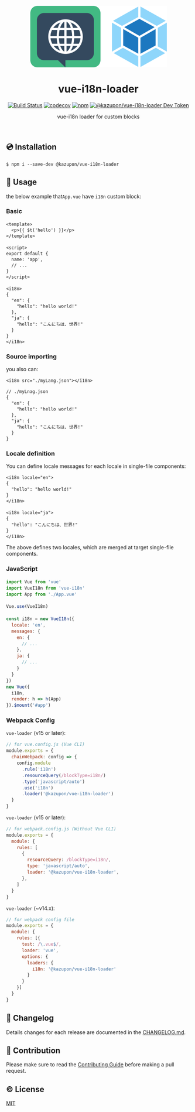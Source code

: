 <p align="center"><img width="373px" height="168px" src="./assets/vue-i18n-loader.png" alt="Vue I18n Loader logo"></p>

<h1 align="center">vue-i18n-loader</h1>

<p align="center">
  <a href="https://circleci.com/gh/kazupon/vue-i18n-loader"><img src="https://circleci.com/gh/kazupon/vue-i18n-loader.svg?style=svg" alt="Build Status"></a>
  <a href="https://codecov.io/gh/kazupon/vue-i18n-loader"><img src="https://codecov.io/gh/kazupon/vue-i18n-loader/branch/dev/graph/badge.svg" alt="codecov"></a>
  <a href="https://www.npmjs.com/package/@kazupon/vue-i18n-loader"><img src="https://img.shields.io/npm/v/@kazupon/vue-i18n-loader.svg" alt="npm"></a>
  <a href="https://devtoken.rocks/package/@kazupon/vue-i18n-loader"><img src="https://badge.devtoken.rocks/@kazupon/vue-i18n-loader" alt="@kazupon/vue-i18n-loader Dev Token"/></a>
</p>

<p align="center">vue-i18n loader for custom blocks</p>

<br/>

## :cd: Installation

    $ npm i --save-dev @kazupon/vue-i18n-loader

## :rocket: Usage

the below example that`App.vue` have `i18n` custom block:

### Basic

```vue
<template>
  <p>{{ $t('hello') }}</p>
</template>

<script>
export default {
  name: 'app',
  // ...
}
</script>

<i18n>
{
  "en": {
    "hello": "hello world!"
  },
  "ja": {
    "hello": "こんにちは、世界!"
  }
}
</i18n>
```

### Source importing

you also can:

```vue
<i18n src="./myLang.json"></i18n>
```

```json5
// ./myLnag.json
{
  "en": {
    "hello": "hello world!"
  },
  "ja": {
    "hello": "こんにちは、世界!"
  }
}
```

### Locale definition

You can define locale messages for each locale in single-file components:

```vue
<i18n locale="en">
{
  "hello": "hello world!"
}
</i18n>

<i18n locale="ja">
{
  "hello": "こんにちは、世界!"
}
</i18n>
```

The above defines two locales, which are merged at target single-file components.


### JavaScript

```javascript
import Vue from 'vue'
import VueI18n from 'vue-i18n'
import App from './App.vue'

Vue.use(VueI18n)

const i18n = new VueI18n({
  locale: 'en',
  messages: {
    en: {
      // ...
    },
    ja: {
      // ...
    }
  }
})
new Vue({
  i18n,
  render: h => h(App)
}).$mount('#app')
```

### Webpack Config

`vue-loader` (v15 or later):

```javascript
// for vue.config.js (Vue CLI)
module.exports = {
  chainWebpack: config => {
    config.module
      .rule('i18n')
      .resourceQuery(/blockType=i18n/)
      .type('javascript/auto')
      .use('i18n')
      .loader('@kazupon/vue-i18n-loader')
  }
}
```

`vue-loader` (v15 or later):

```javascript
// for webpack.config.js (Without Vue CLI)
module.exports = {
  module: {
    rules: [
      {
        resourceQuery: /blockType=i18n/,
        type: 'javascript/auto',
        loader: '@kazupon/vue-i18n-loader',
      },
    ]
  }
}
```

`vue-loader` (~v14.x):

```javascript
// for webpack config file
module.exports = {
  module: {
    rules: [{
      test: /\.vue$/,
      loader: 'vue',
      options: {
        loaders: {
          i18n: '@kazupon/vue-i18n-loader'
        }
      }
    }]
  }
}
```

## :scroll: Changelog
Details changes for each release are documented in the [CHANGELOG.md](https://github.com/kazupon/vue-i18n-loader/blob/dev/CHANGELOG.md).

## :muscle: Contribution
Please make sure to read the [Contributing Guide](https://github.com/kazupon/vue-i18n-loader/blob/dev/CONTRIBUTING.md) before making a pull request.

## :copyright: License

[MIT](http://opensource.org/licenses/MIT)
